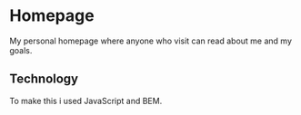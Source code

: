 # Homepage

My personal homepage where anyone who visit can read about me and my goals.

## Technology
To make this i used JavaScript and BEM.
